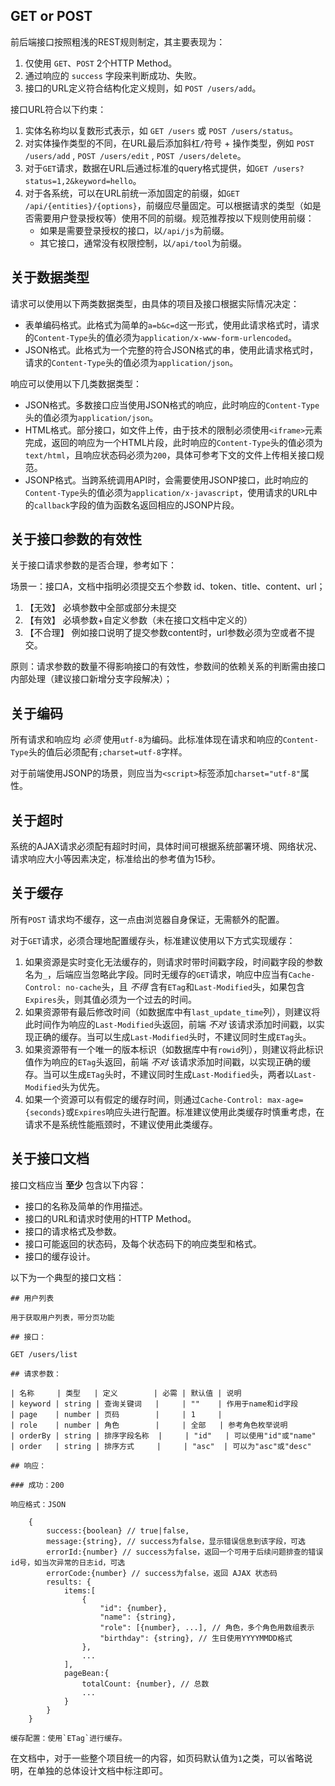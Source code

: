 ## GET or POST

前后端接口按照粗浅的REST规则制定，其主要表现为：

1. 仅使用 `GET`、`POST` 2个HTTP Method。
2. 通过响应的 `success` 字段来判断成功、失败。
3. 接口的URL定义符合结构化定义规则，如 `POST /users/add`。

接口URL符合以下约束：

1. 实体名称均以复数形式表示，如 `GET /users` 或 `POST /users/status`。
2. 对实体操作类型的不同，在URL最后添加斜杠`/`符号 + 操作类型，例如 `POST /users/add` , `POST /users/edit` , `POST /users/delete`。
3. 对于`GET`请求，数据在URL后通过标准的query格式提供，如`GET /users?status=1,2&keyword=hello`。
4. 对于各系统，可以在URL前统一添加固定的前缀，如`GET /api/{entities}/{options}`，前缀应尽量固定。可以根据请求的类型（如是否需要用户登录授权等）使用不同的前缀。规范推荐按以下规则使用前缀：
    - 如果是需要登录授权的接口，以`/api/js`为前缀。
    - 其它接口，通常没有权限控制，以`/api/tool`为前缀。

## 关于数据类型

请求可以使用以下两类数据类型，由具体的项目及接口根据实际情况决定：

- 表单编码格式。此格式为简单的`a=b&c=d`这一形式，使用此请求格式时，请求的`Content-Type`头的值必须为`application/x-www-form-urlencoded`。
- JSON格式。此格式为一个完整的符合JSON格式的串，使用此请求格式时，请求的`Content-Type`头的值必须为`application/json`。

响应可以使用以下几类数据类型：

- JSON格式。多数接口应当使用JSON格式的响应，此时响应的`Content-Type`头的值必须为`application/json`。
- HTML格式。部分接口，如文件上传，由于技术的限制必须使用`<iframe>`元素完成，返回的响应为一个HTML片段，此时响应的`Content-Type`头的值必须为`text/html`，且响应状态码必须为`200`，具体可参考下文的文件上传相关接口规范。
- JSONP格式。当跨系统调用API时，会需要使用JSONP接口，此时响应的`Content-Type`头的值必须为`application/x-javascript`，使用请求的URL中的`callback`字段的值为函数名返回相应的JSONP片段。

## 关于接口参数的有效性

关于接口请求参数的是否合理，参考如下：

场景一：接口A，文档中指明必须提交五个参数 id、token、title、content、url；

1. 【无效】 必填参数中全部或部分未提交
2. 【有效】 必填参数+自定义参数（未在接口文档中定义的）
3. 【不合理】 例如接口说明了提交参数content时，url参数必须为空或者不提交。

原则：请求参数的数量不得影响接口的有效性，参数间的依赖关系的判断需由接口内部处理（建议接口新增分支字段解决）；


## 关于编码

所有请求和响应均 *必须* 使用`utf-8`为编码。此标准体现在请求和响应的`Content-Type`头的值后必须配有`;charset=utf-8`字样。

对于前端使用JSONP的场景，则应当为`<script>`标签添加`charset="utf-8"`属性。


## 关于超时

系统的AJAX请求必须配有超时时间，具体时间可根据系统部署环境、网络状况、请求响应大小等因素决定，标准给出的参考值为15秒。

## 关于缓存

所有`POST` 请求均不缓存，这一点由浏览器自身保证，无需额外的配置。

对于`GET`请求，必须合理地配置缓存头，标准建议使用以下方式实现缓存：

1. 如果资源是实时变化无法缓存的，则请求时带时间戳字段，时间戳字段的参数名为`_`，后端应当忽略此字段。同时无缓存的`GET`请求，响应中应当有`Cache-Control: no-cache`头，且 *不得* 含有`ETag`和`Last-Modified`头，如果包含`Expires`头，则其值必须为一个过去的时间。
2. 如果资源带有最后修改时间（如数据库中有`last_update_time`列），则建议将此时间作为响应的`Last-Modified`头返回，前端 *不对* 该请求添加时间戳，以实现正确的缓存。当可以生成`Last-Modified`头时，不建议同时生成`ETag`头。
3. 如果资源带有一个唯一的版本标识（如数据库中有`rowid`列），则建议将此标识值作为响应的`ETag`头返回，前端 *不对* 该请求添加时间戳，以实现正确的缓存。当可以生成`ETag`头时，不建议同时生成`Last-Modified`头，两者以`Last-Modified`头为优先。
4. 如果一个资源可以有假定的缓存时间，则通过`Cache-Control: max-age={seconds}`或`Expires`响应头进行配置。标准建议使用此类缓存时慎重考虑，在请求不是系统性能瓶颈时，不建议使用此类缓存。

## 关于接口文档

接口文档应当 **至少** 包含以下内容：

- 接口的名称及简单的作用描述。
- 接口的URL和请求时使用的HTTP Method。
- 接口的请求格式及参数。
- 接口可能返回的状态码，及每个状态码下的响应类型和格式。
- 接口的缓存设计。

以下为一个典型的接口文档：

    ## 用户列表

    用于获取用户列表，带分页功能

    ## 接口：

    GET /users/list

    ## 请求参数：

    | 名称     | 类型   | 定义        | 必需 | 默认值 | 说明
    | keyword | string | 查询关键词   |     | ""    | 作用于name和id字段
    | page    | number | 页码        |     | 1     |
    | role    | number | 角色        |     | 全部   | 参考角色枚举说明
    | orderBy | string | 排序字段名称  |     | "id"   | 可以使用"id"或"name"
    | order   | string | 排序方式     |     | "asc"  | 可以为"asc"或"desc"

    ## 响应：

    ### 成功：200

    响应格式：JSON

        {
			success:{boolean} // true|false,
			message:{string}, // success为false，显示错误信息到该字段，可选
			errorId:{number} // success为false，返回一个可用于后续问题排查的错误id号，如当次异常的日志id，可选
			errorCode:{number} // success为false，返回 AJAX 状态码
			results: {
				items:[
					{
						"id": {number},
						"name": {string},
						"role": [{number}, ...], // 角色，多个角色用数组表示
						"birthday": {string}, // 生日使用YYYYMMDD格式
					},
					...
				],
				pageBean:{
					totalCount: {number}, // 总数
					...
				}
			}
        }

    缓存配置：使用`ETag`进行缓存。

在文档中，对于一些整个项目统一的内容，如页码默认值为`1`之类，可以省略说明，在单独的总体设计文档中标注即可。
